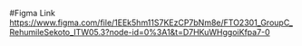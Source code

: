 #Figma Link
https://www.figma.com/file/1EEk5hm11S7KEzCP7bNm8e/FTO2301_GroupC_RehumileSekoto_ITW05.3?node-id=0%3A1&t=D7HKuWHggoiKfpa7-0